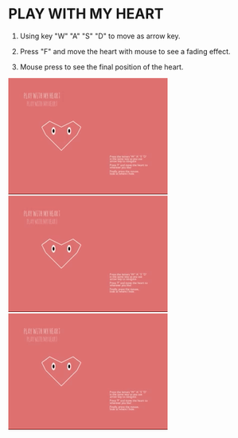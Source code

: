 # PLAY WITH MY HEART


1. Using key "W" "A" "S" "D" to move as arrow key.

2. Press "F" and move the heart with mouse to see a fading effect.

3. Mouse press to see the final position of the heart.


![LEFT/UP/RIGHT/DOWN](wasd.gif)
![MOVE](move.gif)
![HIDE](hide.gif)
